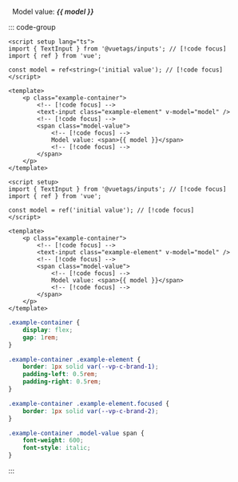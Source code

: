 <script setup lang="ts">
import { TextInput } from '@vuetags/inputs';
import { ref } from 'vue';

const model = ref<string>('initial value');
</script>

<p class="example-container">
    <text-input class="example-element" v-model="model" />
    <span class="model-value">
        Model value: <span>{{ model }}</span>
    </span>
</p>

<style lang="postcss" scoped>
.example-container {
    display: flex;
    gap: 1rem;

    .example-element {
        border: 1px solid var(--vp-c-brand-1);
        padding-left: 0.5rem;
        padding-right: 0.5rem;

        &.focused {
            border: 1px solid var(--vp-c-brand-2);
        }
    }

    .model-value {
        span {
            font-weight: 600;
            font-style: italic;
        }
    }
}
</style>

::: code-group

```vue [Typescript]
<script setup lang="ts">
import { TextInput } from '@vuetags/inputs'; // [!code focus]
import { ref } from 'vue';

const model = ref<string>('initial value'); // [!code focus]
</script>

<template>
    <p class="example-container">
        <!-- [!code focus] -->
        <text-input class="example-element" v-model="model" />
        <!-- [!code focus] -->
        <span class="model-value">
            <!-- [!code focus] -->
            Model value: <span>{{ model }}</span>
            <!-- [!code focus] -->
        </span>
    </p>
</template>
```

```vue [JavaScript]
<script setup>
import { TextInput } from '@vuetags/inputs'; // [!code focus]
import { ref } from 'vue';

const model = ref('initial value'); // [!code focus]
</script>

<template>
    <p class="example-container">
        <!-- [!code focus] -->
        <text-input class="example-element" v-model="model" />
        <!-- [!code focus] -->
        <span class="model-value">
            <!-- [!code focus] -->
            Model value: <span>{{ model }}</span>
            <!-- [!code focus] -->
        </span>
    </p>
</template>
```

```css [Styling]
.example-container {
    display: flex;
    gap: 1rem;
}

.example-container .example-element {
    border: 1px solid var(--vp-c-brand-1);
    padding-left: 0.5rem;
    padding-right: 0.5rem;
}

.example-container .example-element.focused {
    border: 1px solid var(--vp-c-brand-2);
}

.example-container .model-value span {
    font-weight: 600;
    font-style: italic;
}
```

:::
